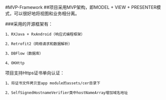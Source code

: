 #MVP-Framework
##项目采用MVP架构，即MODEL + VIEW + PRESENTER模式，可以很好地将视图和业务相分离。

###采用的开源框架有：

```
1、RXJava + RxAndroid（响应式编程框架）

2、Retrofit2（网络请求和数据解析）

3、DBFlow（数据库）

4、OKHttp
```

项目支持Https证书单向认证：
```
1、将证书文件拷贝至app module的assets/cer目录下

2、SelfSignedHostnameVerifier类中hostNameArray增加域名地址
```
